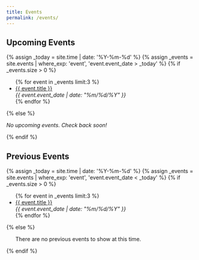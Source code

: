 ```yaml
---
title: Events
permalink: /events/
---
```

## Upcoming Events

{% assign _today = site.time | date: '%Y-%m-%d' %}
{% assign _events = site.events | where_exp: 'event', 'event.event_date > _today' %}
{% if _events.size > 0 %}
<ul>
  {% for event in _events limit:3 %}
    <li><a href="{{ site.baseurl }}{{ event.url }}">{{ event.title }}</a><br>
    <em>{{ event.event_date | date: "%m/%d/%Y" }}</em></li>
  {% endfor %}
</ul>
{% else %}
<p>
  <em>No upcoming events. Check back soon!</em>
</p>
{% endif %}


## Previous Events

{% assign _today = site.time | date: '%Y-%m-%d' %}
{% assign _events = site.events | where_exp: 'event', 'event.event_date < _today' %}
{% if _events.size > 0 %}
<ul>
  {% for event in _events limit:3 %}
    <li><a href="{{ site.baseurl }}{{ event.url }}">{{ event.title }}</a><br>
    <em>{{ event.event_date | date: "%m/%d/%Y" }}</em></li>
  {% endfor %}
</ul>
{% else %}
<ul>
  <il>There are no previous events to show at this time.</il>
</ul>
{% endif %}


